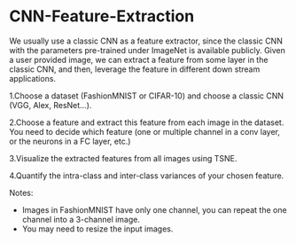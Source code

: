 # CNN-Feature-Extraction

We usually use a classic CNN as a feature extractor, since the classic CNN with the parameters pre-trained under ImageNet is available publicly. Given a user provided image, we can extract a feature from some layer in the classic CNN, and then, leverage the feature in different down stream applications.

 

1.Choose a dataset (FashionMNIST or CIFAR-10) and choose a classic CNN (VGG, Alex, ResNet…).

2.Choose a feature and extract this feature from each image in the dataset. You need to decide which feature (one or multiple channel in a conv layer, or the neurons in a FC layer, etc.)

3.Visualize the extracted features from all images using TSNE.

4.Quantify the intra-class and inter-class variances of your chosen feature.

Notes:
  - Images in FashionMNIST have only one channel, you can repeat the one channel into a 3-channel image.
  - You may need to resize the input images.
